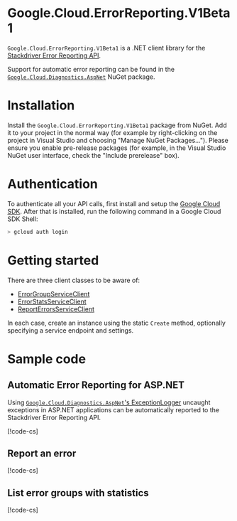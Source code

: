 # Google.Cloud.ErrorReporting.V1Beta1

`Google.Cloud.ErrorReporting.V1Beta1` is a .NET client
library for the [Stackdriver Error Reporting
API](https://cloud.google.com/error-reporting/).

Support for automatic error reporting can be found in the
[`Google.Cloud.Diagnostics.AspNet`](Google.Cloud.Diagnostics.AspNet/index.html)
NuGet package.

# Installation

Install the `Google.Cloud.ErrorReporting.V1Beta1` package from NuGet. Add it to
your project in the normal way (for example by right-clicking on the
project in Visual Studio and choosing "Manage NuGet Packages...").
Please ensure you enable pre-release packages (for example, in the
Visual Studio NuGet user interface, check the "Include prerelease"
box).

# Authentication

To authenticate all your API calls, first install and setup the
[Google Cloud SDK](https://cloud.google.com/sdk/). After that is
installed, run the following command in a Google Cloud SDK Shell:

```sh
> gcloud auth login
```

# Getting started

There are three client classes to be aware of:

- [ErrorGroupServiceClient](obj/api/Google.Cloud.ErrorReporting.V1Beta1.ErrorGroupServiceClient.yml)
- [ErrorStatsServiceClient](obj/api/Google.Cloud.ErrorReporting.V1Beta1.ErrorStatsServiceClient.yml)
- [ReportErrorsServiceClient](obj/api/Google.Cloud.ErrorReporting.V1Beta1.ReportErrorsServiceClient.yml)

In each case, create an instance using the static `Create` method,
optionally specifying a service endpoint and settings.

# Sample code

## Automatic Error Reporting for ASP.NET

Using [`Google.Cloud.Diagnostics.AspNet`'s ExceptionLogger](Google.Cloud.Diagnostics.AspNet/index.html)
uncaught exceptions in ASP.NET applications can be automatically reported to the Stackdriver Error Reporting API.

[!code-cs[](obj/snippets/Google.Cloud.Diagnostics.AspNet.AspNet.txt#RegisterExceptionLogger)]

## Report an error

[!code-cs[](obj/snippets/Google.Cloud.ErrorReporting.V1Beta1.ReportErrorsServiceClient.txt#ReportErrorEvent)]

## List error groups with statistics

[!code-cs[](obj/snippets/Google.Cloud.ErrorReporting.V1Beta1.ErrorStatsServiceClient.txt#ListGroupStats)]
